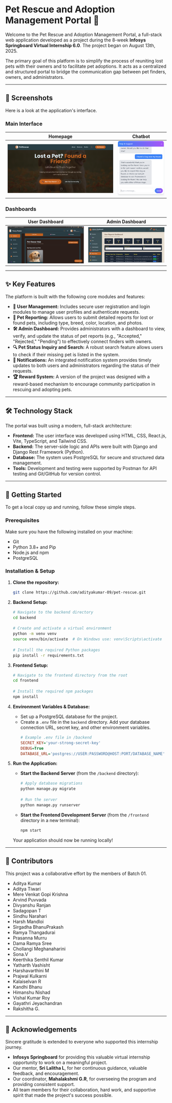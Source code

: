 # Pet Rescue and Adoption Management Portal 🐾

Welcome to the Pet Rescue and Adoption Management Portal, a full-stack web application developed as a project during the 8-week **Infosys Springboard Virtual Internship 6.0**. The project began on August 13th, 2025.

The primary goal of this platform is to simplify the process of reuniting lost pets with their owners and to facilitate pet adoptions. It acts as a centralized and structured portal to bridge the communication gap between pet finders, owners, and administrators.

---

## 📸 Screenshots

Here is a look at the application's interface.

### Main Interface
| Homepage | Chatbot |
| :---: | :---: |
| ![Application Homepage](./screenshot/Homepage.png) | ![Application Chatbot](./screenshot/Chat-bot.png) |

### Dashboards
| User Dashboard | Admin Dashboard |
| :---: | :---: |
| ![User Dashboard](./screenshot/User-Dashboard.png) | ![Admin Dashboard](./screenshot/Admin-Dashboard.png) |

---

## ✨ Key Features

The platform is built with the following core modules and features:

* **👤 User Management:** Includes secure user registration and login modules to manage user profiles and authenticate requests.
* **📝 Pet Reporting:** Allows users to submit detailed reports for lost or found pets, including type, breed, color, location, and photos.
* **🛠️ Admin Dashboard:** Provides administrators with a dashboard to view, verify, and update the status of pet reports (e.g., "Accepted," "Rejected," "Pending") to effectively connect finders with owners.
* **🔍 Pet Status Inquiry and Search:** A robust search feature allows users to check if their missing pet is listed in the system.
* **🔔 Notifications:** An integrated notification system provides timely updates to both users and administrators regarding the status of their requests.
* **🏆 Reward System:** A version of the project was designed with a reward-based mechanism to encourage community participation in rescuing and adopting pets.

---

## 🛠️ Technology Stack

The portal was built using a modern, full-stack architecture:

* **Frontend:** The user interface was developed using HTML, CSS, React.js, Vite, TypeScript, and Tailwind CSS.
* **Backend:** The server-side logic and APIs were built with Django and Django Rest Framework (Python).
* **Database:** The system uses PostgreSQL for secure and structured data management.
* **Tools:** Development and testing were supported by Postman for API testing and Git/GitHub for version control.

---

## 🚀 Getting Started

To get a local copy up and running, follow these simple steps.

### Prerequisites

Make sure you have the following installed on your machine:
* Git
* Python 3.8+ and Pip
* Node.js and npm
* PostgreSQL

### Installation & Setup

1.  **Clone the repository:**
    ```sh
    git clone https://github.com/adityakumar-09/pet-rescue.git
    ```

2.  **Backend Setup:**
    ```sh
    # Navigate to the backend directory
    cd backend

    # Create and activate a virtual environment
    python -m venv venv
    source venv/bin/activate  # On Windows use: venv\Scripts\activate

    # Install the required Python packages
    pip install -r requirements.txt
    ```

3.  **Frontend Setup:**
    ```sh
    # Navigate to the frontend directory from the root
    cd frontend

    # Install the required npm packages
    npm install
    ```

4.  **Environment Variables & Database:**
    * Set up a PostgreSQL database for the project.
    * Create a `.env` file in the `backend` directory. Add your database connection URL, secret key, and other environment variables.
        ```ini
        # Example .env file in /backend
        SECRET_KEY='your-strong-secret-key'
        DEBUG=True
        DATABASE_URL='postgres://USER:PASSWORD@HOST:PORT/DATABASE_NAME'
        ```

5.  **Run the Application:**
    * **Start the Backend Server** (from the `/backend` directory):
        ```sh
        # Apply database migrations
        python manage.py migrate

        # Run the server
        python manage.py runserver
        ```
    * **Start the Frontend Development Server** (from the `/frontend` directory in a new terminal):
        ```sh
        npm start
        ```
    Your application should now be running locally!

---

## 🤝 Contributors

This project was a collaborative effort by the members of Batch 01.

* Aditya Kumar
* Aditya Tiwari
* Mere Venkat Gopi Krishna
* Arvind Puvvada
* Divyanshu Ranjan
* Sadagopan T
* Sindhu Narahari
* Harsh Mandloi
* Sirgadha BhanuPrakash
* Ramya Thangadurai
* Prasanna Murru
* Dama Ramya Sree
* Chollangi Meghanaharini
* Sona.V
* Keerthika Senthil Kumar
* Yatharth Vashisht
* Harshavarthini M
* Prajwal Kulkarni
* Kalaiselvan R
* Kandhi Bhanu
* Himanshu Nishad
* Vishal Kumar Roy
* Gayathri Jeyachandran
* Rakshitha G.

---

## 🙏 Acknowledgements

Sincere gratitude is extended to everyone who supported this internship journey.

* **Infosys Springboard** for providing this valuable virtual internship opportunity to work on a meaningful project.
* Our mentor, **Sri Lalitha L**, for her continuous guidance, valuable feedback, and encouragement.
* Our coordinator, **Mahalakshmi G.R**, for overseeing the program and providing consistent support.
* All team members for their collaboration, hard work, and supportive spirit that made the project's success possible.
